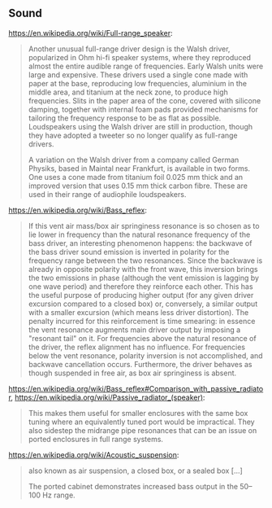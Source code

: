 ## Sound

https://en.wikipedia.org/wiki/Full-range_speaker:

> Another unusual full-range driver design is the Walsh driver, popularized in Ohm hi-fi speaker systems, where they reproduced almost the entire audible range of frequencies. Early Walsh units were large and expensive. These drivers used a single cone made with paper at the base, reproducing low frequencies, aluminium in the middle area, and titanium at the neck zone, to produce high frequencies. Slits in the paper area of the cone, covered with silicone damping, together with internal foam pads provided mechanisms for tailoring the frequency response to be as flat as possible. Loudspeakers using the Walsh driver are still in production, though they have adopted a tweeter so no longer qualify as full-range drivers.
>
> A variation on the Walsh driver from a company called German Physiks, based in Maintal near Frankfurt, is available in two forms. One uses a cone made from titanium foil 0.025 mm thick and an improved version that uses 0.15 mm thick carbon fibre. These are used in their range of audiophile loudspeakers.

https://en.wikipedia.org/wiki/Bass_reflex:

> If this vent air mass/box air springiness resonance is so chosen as to lie lower in frequency than the natural resonance frequency of the bass driver, an interesting phenomenon happens: the backwave of the bass driver sound emission is inverted in polarity for the frequency range between the two resonances. Since the backwave is already in opposite polarity with the front wave, this inversion brings the two emissions in phase (although the vent emission is lagging by one wave period) and therefore they reinforce each other. This has the useful purpose of producing higher output (for any given driver excursion compared to a closed box) or, conversely, a similar output with a smaller excursion (which means less driver distortion). The penalty incurred for this reinforcement is time smearing: in essence the vent resonance augments main driver output by imposing a "resonant tail" on it. For frequencies above the natural resonance of the driver, the reflex alignment has no influence. For frequencies below the vent resonance, polarity inversion is not accomplished, and backwave cancellation occurs. Furthermore, the driver behaves as though suspended in free air, as box air springiness is absent.

https://en.wikipedia.org/wiki/Bass_reflex#Comparison_with_passive_radiator, https://en.wikipedia.org/wiki/Passive_radiator_(speaker):

> This makes them useful for smaller enclosures with the same box tuning where an equivalently tuned port would be impractical. They also sidestep the midrange pipe resonances that can be an issue on ported enclosures in full range systems.

https://en.wikipedia.org/wiki/Acoustic_suspension:

> also known as air suspension, a closed box, or a sealed box \[...]
> 
> The ported cabinet demonstrates increased bass output in the 50–100 Hz range.
